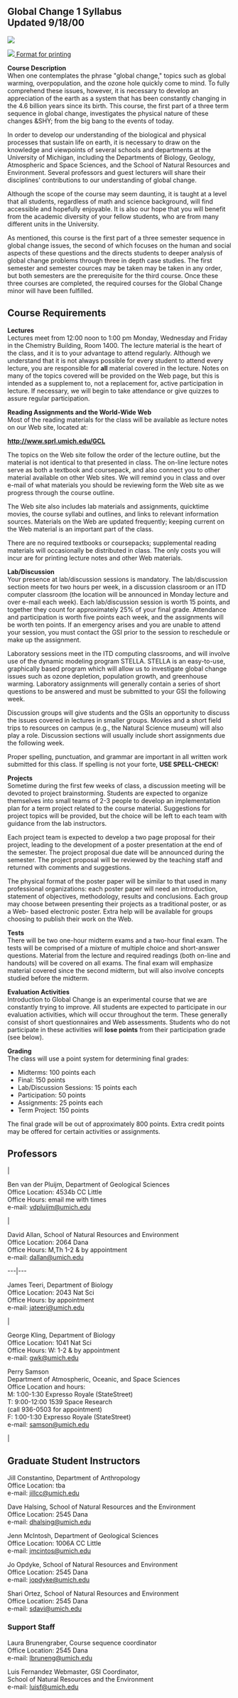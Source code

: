     
Global Change 1 Syllabus  
Updated 9/18/00  
---  
  
![](gcheadani.gif)  

[![](print_icon.gif)](http://www.sprl.umich.edu/GCL/globalchange1/fall2000/syllabus/gc1_syllabus.html)[
Format for
printing](http://www.sprl.umich.edu/GCL/globalchange1/fall2000/syllabus/gc1_syllabus.html)

**Course Description**  
When one contemplates the phrase "global change," topics such as global
warming, overpopulation, and the ozone hole quickly come to mind. To fully
comprehend these issues, however, it is necessary to develop an appreciation
of the earth as a system that has been constantly changing in the 4.6 billion
years since its birth. This course, the first part of a three term sequence in
global change, investigates the physical nature of these changes &SHY; from
the big bang to the events of today.

In order to develop our understanding of the biological and physical processes
that sustain life on earth, it is necessary to draw on the knowledge and
viewpoints of several schools and departments at the University of Michigan,
including the Departments of Biology, Geology, Atmospheric and Space Sciences,
and the School of Natural Resources and Environment. Several professors and
guest lecturers will share their disciplines' contributions to our
understanding of global change.

Although the scope of the course may seem daunting, it is taught at a level
that all students, regardless of math and science background, will find
accessible and hopefully enjoyable. It is also our hope that you will benefit
from the academic diversity of your fellow students, who are from many
different units in the University.

As mentioned, this course is the first part of a three semester sequence in
global change issues, the second of which focuses on the human and social
aspects of these questions and the directs students to deeper analysis of
global change problems through three in depth case studies. The first semester
and semester cources may be taken may be taken in any order, but both
semesters are the prerequisite for the third course. Once these three courses
are completed, the required courses for the Global Change minor will have been
fulfilled.  


##  Course Requirements

**Lectures**  
Lectures meet from 12:00 noon to 1:00 pm Monday, Wednesday and Friday in the
Chemistry Building, Room 1400. The lecture material is the heart of the class,
and it is to your advantage to attend regularly. Although we understand that
it is not always possible for every student to attend every lecture, you are
responsible for **all** material covered in the lecture. Notes on many of the
topics covered will be provided on the Web page, but this is intended as a
supplement to, not a replacement for, active participation in lecture. If
necessary, we will begin to take attendance or give quizzes to assure regular
participation.  


**Reading Assignments and the World-Wide Web**  
Most of the reading materials for the class will be available as lecture notes
on our Web site, located at:

**<http://www.sprl.umich.edu/GCL>**

The topics on the Web site follow the order of the lecture outline, but the
material is not identical to that presented in class. The on-line lecture
notes serve as both a textbook and coursepack, and also connect you to other
material available on other Web sites. We will remind you in class and over
e-mail of what materials you should be reviewing form the Web site as we
progress through the course outline.

The Web site also includes lab materials and assignments, quicktime movies,
the course syllabi and outlines, and links to relevant information sources.
Materials on the Web are updated frequently; keeping current on the Web
material is an important part of the class.

There are no required textbooks or coursepacks; supplemental reading materials
will occasionally be distributed in class. The only costs you will incur are
for printing lecture notes and other Web materials.  


**Lab/Discussion**  
Your presence at lab/discussion sessions is mandatory. The lab/discussion
section meets for two hours per week, in a discussion classroom or an ITD
computer classroom (the location will be announced in Monday lecture and over
e-mail each week). Each lab/discussion session is worth 15 points, and
together they count for approximately 25% of your final grade. Attendance and
participation is worth five points each week, and the assignments will be
worth ten points. If an emergency arises and you are unable to attend your
session, you must contact the GSI prior to the session to reschedule or make
up the assignment.

Laboratory sessions meet in the ITD computing classrooms, and will involve use
of the dynamic modeling program STELLA. STELLA is an easy-to-use, graphically
based program which will allow us to investigate global change issues such as
ozone depletion, population growth, and greenhouse warming. Laboratory
assignments will generally contain a series of short questions to be answered
and must be submitted to your GSI the following week.

Discussion groups will give students and the GSIs an opportunity to discuss
the issues covered in lectures in smaller groups. Movies and a short field
trips to resources on campus (e.g., the Natural Science museum) will also play
a role. Discussion sections will usually include short assignments due the
following week.

Proper spelling, punctuation, and grammar are important in all written work
submitted for this class. If spelling is not your forte, **USE SPELL-CHECK**!  


**Projects**  
Sometime during the first few weeks of class, a discussion meeting will be
devoted to project brainstorming. Students are expected to organize themselves
into small teams of 2-3 people to develop an implementation plan for a term
project related to the course material. Suggestions for project topics will be
provided, but the choice will be left to each team with guidance from the lab
instructors.

Each project team is expected to develop a two page proposal for their
project, leading to the development of a poster presentation at the end of the
semester. The project proposal due date will be announced during the semester.
The project proposal will be reviewed by the teaching staff and returned with
comments and suggestions.

The physical format of the poster paper will be similar to that used in many
professional organizations: each poster paper will need an introduction,
statement of objectives, methodology, results and conclusions. Each group may
choose between presenting their projects as a traditional poster, or as a Web-
based electronic poster. Extra help will be available for groups choosing to
publish their work on the Web.  


**Tests**  
There will be two one-hour midterm exams and a two-hour final exam. The tests
will be comprised of a mixture of multiple choice and short-answer questions.
Material from the lecture and required readings (both on-line and handouts)
will be covered on all exams. The final exam will emphasize material covered
since the second midterm, but will also involve concepts studied before the
midterm.  


**Evaluation Activities**  
Introduction to Global Change is an experimental course that we are constantly
trying to improve. All students are expected to participate in our evaluation
activities, which will occur throughout the term. These generally consist of
short questionnaires and Web assessments. Students who do not participate in
these activities will **lose points** from their participation grade (see
below).

**Grading**  
The class will use a point system for determining final grades:

  * Midterms: 100 points each 
  * Final: 150 points 
  * Lab/Discussion Sessions: 15 points each 
  * Participation: 50 points 
  * Assignments: 25 points each 
  * Term Project: 150 points 

The final grade will be out of approximately 800 points. Extra credit points
may be offered for certain activities or assignments.  


##  Professors

|

Ben van der Pluijm, Department of Geological Sciences  
Office Location: 4534b CC Little  
Office Hours: email me with times  
e-mail: vdpluijm@umich.edu

|

David Allan, School of Natural Resources and Environment  
Office Location: 2064 Dana  
Office Hours: M,Th 1-2 & by appointment  
e-mail: dallan@umich.edu  
  
---|---  
  
James Teeri, Department of Biology  
Office Location: 2043 Nat Sci  
Office Hours: by appointment  
e-mail: jateeri@umich.edu

|

George Kling, Department of Biology  
Office Location: 1041 Nat Sci  
Office Hours: W: 1-2 & by appointment  
e-mail: gwk@umich.edu  
  
Perry Samson  
Department of Atmospheric, Oceanic, and Space Sciences  
Office Location and hours:  
M: 1:00-1:30 Expresso Royale (StateStreet)  
T: 9:00-12:00  1539 Space Research  
(call 936-0503 for appointment)  
F: 1:00-1:30 Expresso Royale (StateStreet)  
e-mail: samson@umich.edu

|  
  
##  Graduate Student Instructors

Jill Constantino, Department of Anthropology  
Office Location: tba  
e-mail: jillcc@umich.edu

Dave Halsing, School of Natural Resources and the Environment  
Office Location: 2545 Dana  
e-mail: dhalsing@umich.edu

Jenn McIntosh, Department of Geological Sciences  
Office Location: 1006A CC Little  
e-mail: jmcintos@umich.edu

Jo Opdyke, School of Natural Resources and Environment  
Office Location: 2545 Dana  
e-mail: jopdyke@umich.edu

Shari Ortez, School of Natural Resources and Environment  
Office Location: 2545 Dana  
e-mail: sdavi@umich.edu  


###  Support Staff

Laura Brunengraber, Course sequence coordinator  
Office Location: 2545 Dana  
e-mail: lbruneng@umich.edu

Luis Fernandez Webmaster, GSI Coordinator,  
School of Natural Resources and the Environment  
e-mail: luisf@umich.edu  


